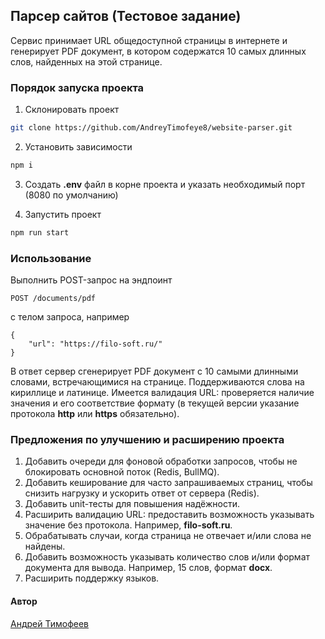 ## Парсер сайтов (Тестовое задание)

Сервис принимает URL общедоступной страницы в интернете и генерирует PDF документ, в котором содержатся 10 самых длинных слов, найденных на этой странице.

### Порядок запуска проекта

1. Склонировать проект

```bash
git clone https://github.com/AndreyTimofeye8/website-parser.git
```

2. Установить зависимости

```bash
npm i
```

3. Создать **.env** файл в корне проекта и указать необходимый порт (8080 по умолчанию)

4. Запустить проект

```bash
npm run start
```

### Использование

Выполнить POST-запрос на эндпоинт

```
POST /documents/pdf
```

с телом запроса, например

```
{
    "url": "https://filo-soft.ru/"
}
```

В ответ сервер сгенерирует PDF документ с 10 самыми длинными словами, встречающимися на странице.
Поддерживаются слова на кириллице и латинице.
Имеется валидация URL: проверяется наличие значения и его соответствие формату (в текущей версии указание протокола **http** или **https** обязательно).

### Предложения по улучшению и расширению проекта

1. Добавить очереди для фоновой обработки запросов, чтобы не блокировать основной поток (Redis, BullMQ).
2. Добавить кеширование для часто запрашиваемых страниц, чтобы снизить нагрузку и ускорить ответ от сервера (Redis).
3. Добавить unit-тесты для повышения надёжности.
4. Расширить валидацию URL: предоставить возможность указывать значение без протокола.
   Например, **filo-soft.ru**.
5. Обрабатывать случаи, когда страница не отвечает и/или слова не найдены.
6. Добавить возможность указывать количество слов и/или формат документа для вывода. Например, 15 слов, формат **docx**.
7. Расширить поддержку языков.

#### Автор

[Андрей Тимофеев](https://t.me/andreu_t)
